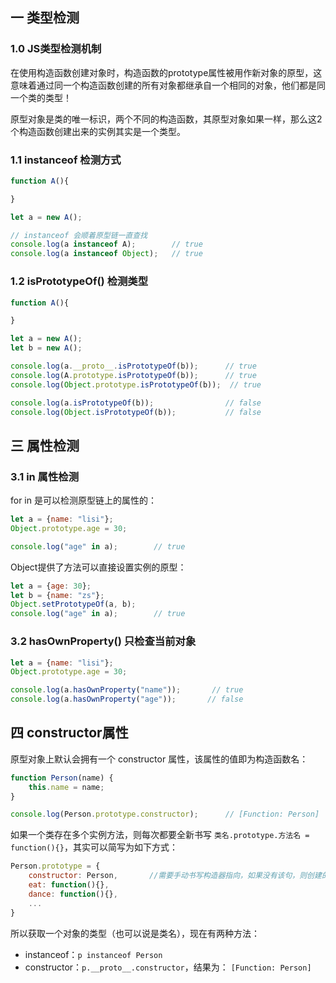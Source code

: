 ## 一 类型检测

### 1.0 JS类型检测机制

在使用构造函数创建对象时，构造函数的prototype属性被用作新对象的原型，这意味着通过同一个构造函数创建的所有对象都继承自一个相同的对象，他们都是同一个类的类型！  

原型对象是类的唯一标识，两个不同的构造函数，其原型对象如果一样，那么这2个构造函数创建出来的实例其实是一个类型。  

### 1.1 instanceof 检测方式

```js
function A(){

}

let a = new A();

// instanceof 会顺着原型链一直查找
console.log(a instanceof A);        // true
console.log(a instanceof Object);   // true
```

### 1.2 isPrototypeOf() 检测类型

```js
function A(){

}

let a = new A();
let b = new A();

console.log(a.__proto__.isPrototypeOf(b));      // true
console.log(A.prototype.isPrototypeOf(b));      // true
console.log(Object.prototype.isPrototypeOf(b));  // true

console.log(a.isPrototypeOf(b));                // false
console.log(Object.isPrototypeOf(b));           // false
```

## 三 属性检测

### 3.1 in 属性检测

for in 是可以检测原型链上的属性的：
```js
let a = {name: "lisi"};
Object.prototype.age = 30;

console.log("age" in a);        // true
```

Object提供了方法可以直接设置实例的原型：
```js
let a = {age: 30};
let b = {name: "zs"};
Object.setPrototypeOf(a, b);
console.log("age" in a);        // true
```

### 3.2 hasOwnProperty() 只检查当前对象

```js
let a = {name: "lisi"};
Object.prototype.age = 30;

console.log(a.hasOwnProperty("name"));       // true
console.log(a.hasOwnProperty("age"));       // false
```

## 四 constructor属性

原型对象上默认会拥有一个 constructor 属性，该属性的值即为构造函数名： 
```js
function Person(name) {
    this.name = name;
}

console.log(Person.prototype.constructor);      // [Function: Person]
```

如果一个类存在多个实例方法，则每次都要全新书写 `类名.prototype.方法名 = function(){}`，其实可以简写为如下方式：
```js
Person.prototype = {
    constructor: Person,       //需要手动书写构造器指向，如果没有该句，则创建的对象会少了constructor属性。
    eat: function(){},
    dance: function(){},
    ...
}
```

所以获取一个对象的类型（也可以说是类名），现在有两种方法：
- instanceof：`p instanceof Person`
- constructor：`p.__proto__.constructor`，结果为： `[Function: Person]`